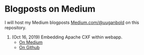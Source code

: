 # Blogposts on Medium

I will host my Medium blogposts [Medium.com/@uuganbold](http://www.medium.com/@uuganbold)
on this repository.

1. (Oct 16, 2019) Embedding Apache CXF within webapp. 
    * [On Medium](https://medium.com/@uuganhuu/embedding-apache-cxf-within-webapp-57473c81a246)
    * [On Github](https://github.com/uuganbold/blogposts/tree/master/embed-cxf)
